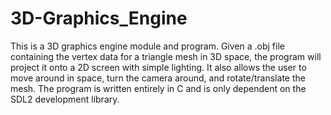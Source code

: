 # 3D-Graphics_Engine

This is a 3D graphics engine module and program.
Given a .obj file containing the vertex data for a triangle mesh in 3D space, the program will project it onto a 2D screen with simple lighting.
It also allows the user to move around in space, turn the camera around, and rotate/translate the mesh.
The program is written entirely in C and is only dependent on the SDL2 development library.
